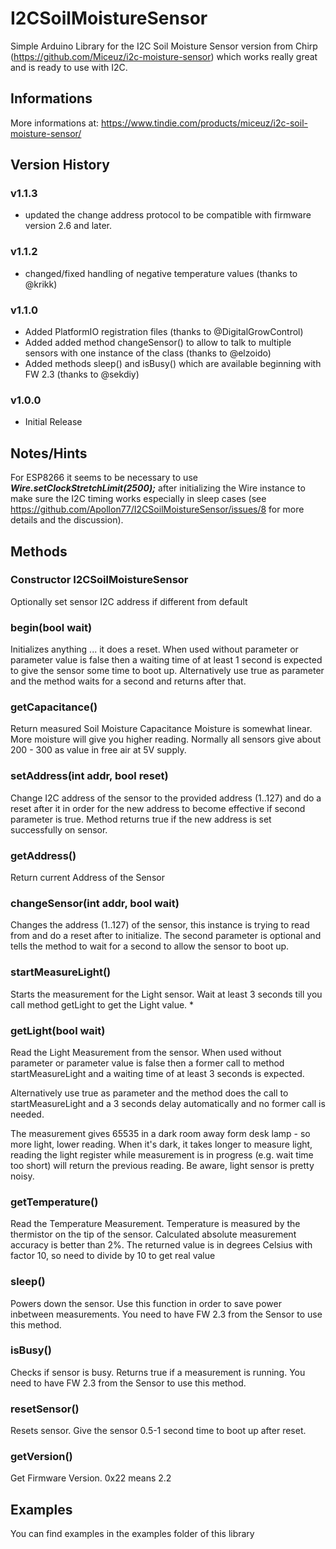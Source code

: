 # I2CSoilMoistureSensor

Simple Arduino Library for the I2C Soil Moisture Sensor version from Chirp
(https://github.com/Miceuz/i2c-moisture-sensor) which works really great and is ready to
use with I2C.

## Informations
More informations at: https://www.tindie.com/products/miceuz/i2c-soil-moisture-sensor/

## Version History

### v1.1.3
-  updated the change address protocol to be compatible with firmware version 2.6 and later.

### v1.1.2
-  changed/fixed handling of negative temperature values (thanks to @krikk)

### v1.1.0
- Added PlatformIO registration files (thanks to @DigitalGrowControl)
- Added added method changeSensor() to allow to talk to multiple sensors with one instance of the class (thanks to @elzoido)
- Added methods sleep() and isBusy() which are available beginning with FW 2.3 (thanks to @sekdiy)

### v1.0.0
- Initial Release

## Notes/Hints
For ESP8266 it seems to be necessary to use ***Wire.setClockStretchLimit(2500);*** after initializing the Wire instance to make sure the I2C timing works especially in sleep cases (see https://github.com/Apollon77/I2CSoilMoistureSensor/issues/8 for more details and the discussion).

## Methods

### Constructor I2CSoilMoistureSensor
Optionally set sensor I2C address if different from default


### begin(bool wait)
Initializes anything ... it does a reset.
When used without parameter or parameter value is false then a
waiting time of at least 1 second is expected to give the sensor
some time to boot up.
Alternatively use true as parameter and the method waits for a
second and returns after that.

### getCapacitance()
Return measured Soil Moisture Capacitance Moisture is somewhat linear. More moisture will
give you higher reading. Normally all sensors give about 200 - 300 as value in free air at
5V supply.

### setAddress(int addr, bool reset)
Change I2C address of the sensor to the provided address (1..127) and do a reset after it
in order for the new address to become effective if second parameter is true. Method
returns true if the new address is set successfully on sensor.

### getAddress()
Return current Address of the Sensor

### changeSensor(int addr, bool wait)
Changes the address (1..127) of the sensor, this instance is trying to read from
and do a reset after to initialize.
The second parameter is optional and tells the method to wait for a second to allow
the sensor to boot up.

### startMeasureLight()
Starts the measurement for the Light sensor. Wait at least 3 seconds till you call method
getLight to get the Light value.                *

### getLight(bool wait)
Read the Light Measurement from the sensor. When used without parameter or parameter value
is false then a former call to method startMeasureLight and a waiting time of at least 3
seconds is expected.

Alternatively use true as parameter and the method does the call to startMeasureLight and
a 3 seconds delay automatically and no former call is needed.

The measurement gives 65535 in a dark room away form desk lamp - so more light, lower
reading. When it's dark, it takes longer to measure light, reading the light register
while measurement is in progress (e.g. wait time too short) will return the previous
reading. Be aware, light sensor is pretty noisy.

### getTemperature()
Read the Temperature Measurement. Temperature is measured by the thermistor on the tip of
the sensor. Calculated absolute measurement accuracy is better than 2%. The returned value
is in degrees Celsius with factor 10, so need to divide by 10 to get real value

### sleep()
Powers down the sensor. Use this function in order to save power inbetween measurements.
You need to have FW 2.3 from the Sensor to use this method.

### isBusy()
Checks if sensor is busy. Returns true if a measurement is running.
You need to have FW 2.3 from the Sensor to use this method.

### resetSensor()
Resets sensor. Give the sensor 0.5-1 second time to boot up after reset.

### getVersion()
Get Firmware Version. 0x22 means 2.2

## Examples
You can find examples in the examples folder of this library
